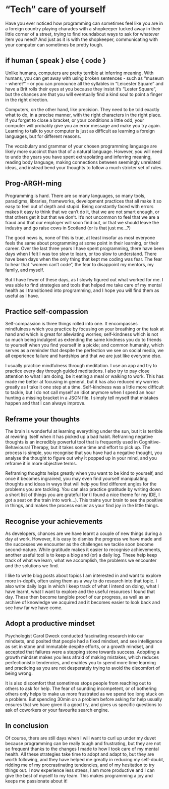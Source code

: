 # “Tech” care of yourself

Have you ever noticed how programming can sometimes feel like you are in a foreign country playing charades with a shopkeeper tucked away in their little corner of a street, trying to find roundabout ways to ask for whatever item you need? And just as it is with the shopkeeper, communicating with your computer can sometimes be pretty tough.

## if human { speak } else { code }
Unlike humans, computers are pretty terrible at inferring meaning. With humans, you can get away with using broken sentences - such as “museum - where?” - or you can pronounce all the syllables in “Leicester Square” and have a Brit rolls their eyes at you because they insist it’s “Lester Square”, but the chances are that you will eventually find a kind soul to point a finger in the right direction.

Computers, on the other hand, like precision. They need to be told exactly what to do, in a precise manner, with the right characters in the right place. If you forget to close a bracket, or your conditions a little odd, your computer will probably give you an error message and make you try again. Learning to talk to your computer is just as difficult as learning a foreign languages, but for different reasons.

The vocabulary and grammar of your chosen programming language are likely more succinct than that of a natural language. However, you will need to undo the years you have spent extrapolating and inferring meaning, reading body language, making connections between seemingly unrelated ideas, and instead bend your thoughts to follow a much stricter set of rules.

## Prog-ARGH-ming
Programming is hard. There are so many languages, so many tools, paradigms, libraries, frameworks, development practices that all make it so easy to feel out of depth and stupid. Being constantly faced with errors makes it easy to think that we can’t do it, that we are not smart enough, or that others get it but that we don’t. It’s not uncommon to feel that we are a fraud and that our employer will soon find out, or that we should leave the industry and go raise cows in Scotland (or is that just me…?)

The good news is, none of this is true, at least insofar as most everyone feels the same about programming at some point in their learning, or their career. Over the last three years I have spent programming, there have been days when I felt I was too slow to learn, or too slow to understand. There have been days when the only thing that kept me coding was fear. The fear to hear that “women can’t code”, the fear to disappoint my mentors, my family, and myself.

But I have fewer of these days, as I slowly figured out what worked for me. I was able to find strategies and tools that helped me take care of my mental health as I transitioned into programming, and I hope you will find them as useful as I have.

## Practice self-compassion
Self-compassion is three things rolled into one. It encompasses mindfulness which you practice by focusing on your breathing or the task at hand and which is great for alleviating worries; self-kindness which is not so much being indulgent as extending the same kindness you do to friends to yourself when you find yourself in a pickle; and common humanity, which serves as a reminder that despite the perfection we see on social media, we all experience failure and hardships and that we are just like everyone else.

I usually practice mindfulness through meditation. I use an app and try to practice every day through guided meditations. I also try to pay close attention to what I am doing, be it eating a meal or walking to work. This has made me better at focusing in general, but it has also reduced my worries greatly as I take it one step at a time. Self-kindness was a little more difficult to tackle, but I do not call myself an idiot anymore when I spend an hour hunting a missing bracket in a JSON file. I simply tell myself that mistakes happen and that I can always improve.

## Reframe your thoughts
The brain is wonderful at learning everything under the sun, but it is terrible at rewiring itself when it has picked up a bad habit. Reframing negative thoughts is an incredibly powerful tool that is frequently used in Cognitive-Behavioural Therapy, but it takes some time and effort to pick up. The process is simple, you recognise that you have had a negative thought, you analyse the thought to figure out why it popped up in your mind, and you reframe it in more objective terms.

Reframing thoughts helps greatly when you want to be kind to yourself, and once it becomes ingrained, you may even find yourself manipulating thoughts and ideas in ways that will help you find different angles for the problems you are tackling. You can also practice gratitude by writing down a short list of things you are grateful for (I found a nice theme for my IDE, I got a seat on the train into work…). This trains your brain to see the positive in things, and makes the process easier as your find joy in the little things.

## Recognise your achievements
As developers, chances are we have learnt a couple of new things during a day at work. However, it is easy to dismiss the progress we have made and the successes we encounter as the challenges we tackle soon become second-nature. While gratitude makes it easier to recognise achievements, another useful tool is to keep a blog and (or) a daily log. These help keep track of what we learn, what we accomplish, the problems we encounter and the solutions we find.

I like to write blog posts about topics I am interested in and want to explore more in-depth, often using them as a way to do research into that topic. I also write daily logs in which I keep track of what I intend on doing, what I have learnt, what I want to explore and the useful resources I found that day. These then become tangible proof of our progress, as well as an archive of knowledge we acquired and it becomes easier to look back and see how far we have come.

## Adopt a productive mindset
Psychologist Carol Dweck conducted fascinating research into our mindsets, and posited that people had a fixed mindset, and see intelligence as set in stone and immutable despite efforts, or a growth mindset, and accepted that failures were a stepping stone towards success. Adopting a growth mindset makes you less afraid of making mistakes, which reduces perfectionistic tendencies, and enables you to spend more time learning and practicing as you are not desperately trying to avoid the discomfort of being wrong.

It is also discomfort that sometimes stops people from reaching out to others to ask for help. The fear of sounding incompetent, or of bothering others only helps to make us more frustrated as we spend too long stuck on a problem. But spending 30min on a problem before asking for help usually ensures that we have given it a good try, and gives us specific questions to ask of coworkers or your favourite search engine.

## In conclusion
Of course, there are still days when I will want to curl up under my duvet because programming can be really tough and frustrating, but they are not so frequent thanks to the changes I made to how I took care of my mental health. All these strategies take time to adopt and adapt to, but they are worth following, and they have helped me greatly in reducing my self-doubt, ridding me of my procrastinating tendencies, and of my hesitation to try things out. I now experience less stress, I am more productive and I can give the best of myself to my team. This makes programming a joy and keeps me passionate about it!
